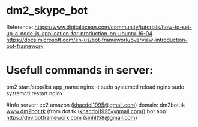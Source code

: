 # dm2_skype_bot

Reference:
https://www.digitalocean.com/community/tutorials/how-to-set-up-a-node-js-application-for-production-on-ubuntu-16-04
https://docs.microsoft.com/en-us/bot-framework/overview-introduction-bot-framework

# Usefull commands in server:
pm2 start/stop/list app_name
nginx -t
sudo systemctl reload nginx
sudo systemctl restart nginx

#Info
server: ec2 amazon (khacdoi1995@gmail.com)
domain: dm2bot.tk www.dm2bot.tk (from dot.tk (khacdoi1995@gmail.com))
bot app: https://dev.botframework.com (sinhlt58@gmail.com)
